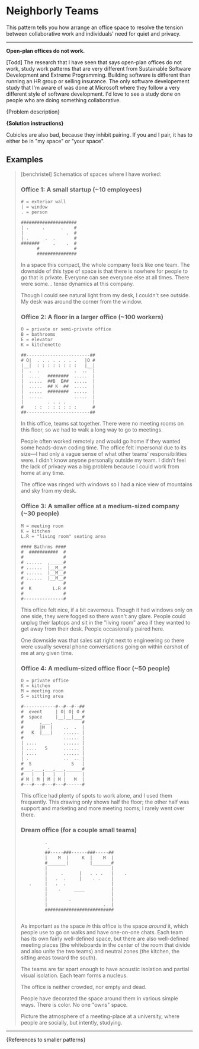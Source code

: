 # Neighborly Teams

This pattern tells you how arrange an office space to resolve the
tension between collaborative work and individuals' need for quiet and privacy.

---

**Open-plan offices do not work.**

[Todd] The research that I have seen that says open-plan offices do not work, study work patterns that are very different from Sustainable Software Development and Extreme Programming. Building software is different than running an HR group or selling insurance. The only software developement study that I'm aware of was done at Microsoft where they follow a very different style of software development. I'd love to see a study done on people who are doing something collaborative.

{Problem description}

**{Solution instructions}**

Cubicles are also bad, because they inhibit pairing. If you and I pair, it
has to either be in "my space" or "your space".

## Examples

> [benchristel] Schematics of spaces where I have worked:
>
> ### Office 1: A small startup (~10 employees)
>
> ```
> # = exterior wall
> | = window
> . = person
>
> #####################
> | .     .      .    #
> |                .  #
> | .      .  .       #
> #######     .    .  #
>       #             #
>       ###############
> ```
>
> In a space this compact, the whole company feels like one team. The downside of
> this type of space is that there is nowhere for people to go that is private.
> Everyone can see everyone else at all times. There were some... tense dynamics
> at this company.
>
> Though I could see natural light from my desk, I couldn't see outside. My desk was
> around the corner from the window.
>
> ### Office 2: A floor in a larger office (~100 workers)
>
> ```
> O = private or semi-private office 
> B = bathrooms
> E = elevator
> K = kitchenette
>
> ##------------------------##
> # O|  . . . . . . . .   |O #
> |__|  : : : : : : : :   |__|
> |  .  .             .  ..  |
> |  ....   ########  .....  |
> |  .....  ##B  E##  .....  |
> |  .....  ## K  ##  .....  |
> |  .....  ########  .....  |
> |  .....            .....  |
> |         . . . .          |
> #    : :  : : : : : :      #
> ##------------------------##
> ```
>
> In this office, teams sat together. There were no meeting rooms on this floor, so we
> had to walk a long way to go to meetings.
>
> People often worked remotely and would go home if they wanted some heads-down coding time.
> The office felt impersonal due to its size—I had only a vague sense of what other teams'
> responsibilities were. I didn't know anyone personally outside my team.
> I didn't feel the lack of privacy was a big problem because I could work from home at any time.
>
> The office was ringed with windows so I had a nice view of mountains and sky from my desk.
>
> ### Office 3: A smaller office at a medium-sized company (~30 people)
>
> ```
> M = meeting room
> K = kitchen
> L.R = "living room" seating area
>
> #### Bathrms ####
> #  ###########  #
> #               #
> # ......  ,_____#
> # ......  |__M__#
> # ......  |__M__#
> # ......  |__M__#
> #               #
> #  K        L.R #
> #               #
> #---------------#
> ```
> 
> This office felt nice, if a bit cavernous. Though it had windows only on one side, they were fogged so
> there wasn't any glare. People could unplug their laptops and sit in the "living room" area if they
> wanted to get away from their desk. People occasionally paired here.
>
> One downside was that sales sat right next to engineering so there were usually several phone conversations
> going on within earshot of me at any given time.
>
> ### Office 4: A medium-sized office floor (~50 people)
> 
> ```
> O = private office
> K = kitchen
> M = meeting room
> S = sitting area
>
> #------------#--#--#--##
> #  event     | O| O| O #
> #  space     |__|__|___#
> #      ,___,           #
> #      |M  |    ..  .  |
> #   K  |___|    ...... |
> #               ...... |
> | ....          ...... |  
> | ....   S      ...... |
> | ....          ...... |
> | .             ..  .. |
> #  S               S   |
> #___,___,___,___,______#
> #   |   |   |   |      |
> # M | M | M | M |   M  |
> #---#---#---#---#------#
> ```
>
> This office had plenty of spots to work alone, and I used them frequently.
> This drawing only shows half the floor; the other half was support and marketing
> and more meeting rooms; I rarely went over there.
>
> ### Dream office (for a couple small teams)
>
> ```
>          .
>           . 
>          ##-----###------###-----##
>          |    M  |     K  |    M  |
>          #_______|        |_______#
>          |                        |
>          |     .      |   . . .   |    .
>          |   .  .     |    . .    |
>    .     |   .  .                 |
>          |    .     ____          |
>          |                        |
>          |        .               |
>          |                     .  |
>          ##########################
>
>
> ```
>
> As important as the space *in* this office is the space *around* it,
> which people use to go on walks and have one-on-one chats.
> Each team has its own fairly well-defined space, but there are also well-defined
> meeting places (the whiteboards in the center of the room that divide and also unite the two teams)
> and neutral zones (the kitchen, the sitting areas toward the south).
>
> The teams are far apart enough to have acoustic isolation and partial visual isolation.
> Each team forms a nucleus.
>
> The office is neither crowded, nor empty and dead.
>
> People have decorated the space around them in various simple ways. There is color.
> No one "owns" space.
>
> Picture the atmosphere of a meeting-place at a university, where people are socially,
> but intently, studying.
---

{References to smaller patterns}
